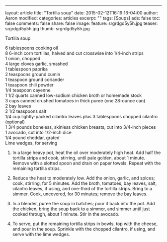 ---
layout: article
title: "Tortilla soup"
date: 2015-02-12T16:19:16-04:00
author: Aaron
modified:
categories: articles
excerpt: ""
tags: [Soups]
ads: false
toc: false
comments: false
share: false
image:
  feature: srgrdgd5y5h.jpg
  teaser: srgrdgd5y5h.jpg
  thumb: srgrdgd5y5h.jpg


Tortilla soup

6 tablespoons cooking oil  
8 6-inch corn tortillas, halved and cut crosswise into 1/4-inch strips  
1 onion, chopped  
4 large cloves garlic, smashed  
1 tablespoon paprika  
2 teaspoons ground cumin  
1 teaspoon ground coriander  
1 teaspoon chili powder  
1/4 teaspoon cayenne  
1 1/2 quarts canned low-sodium chicken broth or homemade stock  
3 cups canned crushed tomatoes in thick puree (one 28-ounce can)  
2 bay leaves  
2 1/2 teaspoons salt  
1/4 cup lightly-packed cilantro leaves plus 3 tablespoons chopped cilantro (optional)  
1 3/4 pounds boneless, skinless chicken breasts, cut into 3/4-inch pieces  
1 avocado, cut into 1/2-inch dice  
1/4 pound cheddar, grated    
Lime wedges, for serving  

1. In a large heavy pot, heat the oil over moderately high heat. Add half the tortilla strips and cook, stirring, until pale golden, about 1 minute. Remove with a slotted spoon and drain on paper towels. Repeat with the remaining tortilla strips.

2. Reduce the heat to moderately low. Add the onion, garlic, and spices; cook, stirring, for 5 minutes. Add the broth, tomatoes, bay leaves, salt, cilantro leaves, if using, and one-third of the tortilla strips. Bring to a simmer. Cook, uncovered, for 30 minutes; remove the bay leaves.

3. In a blender, puree the soup in batches; pour it back into the pot. Add the chicken, bring the soup back to a simmer, and simmer until just cooked through, about 1 minute. Stir in the avocado.

4. To serve, put the remaining tortilla strips in bowls, top with the cheese, and pour in the soup. Sprinkle with the chopped cilantro, if using, and serve with the lime wedges.
